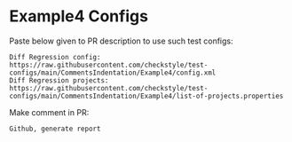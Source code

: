 # Example4 Configs
Paste below given to PR description to use such test configs:
```
Diff Regression config: https://raw.githubusercontent.com/checkstyle/test-configs/main/CommentsIndentation/Example4/config.xml
Diff Regression projects: https://raw.githubusercontent.com/checkstyle/test-configs/main/CommentsIndentation/Example4/list-of-projects.properties
```
Make comment in PR:
```
Github, generate report
```
